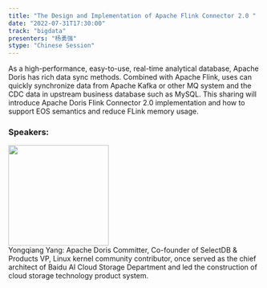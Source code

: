 ```yaml
---
title: "The Design and Implementation of Apache Flink Connector 2.0 "
date: "2022-07-31T17:30:00"
track: "bigdata"
presenters: "杨勇强"
stype: "Chinese Session"
---
```

As a high-performance, easy-to-use, real-time analytical database, Apache Doris has rich data sync methods. Combined with Apache Flink, uses can quickly synchronize data from Apache Kafka or other MQ system and the CDC data in upstream business database such as MySQL. 
This sharing will introduce Apache Doris Flink Connector 2.0 implementation and how to support EOS semantics and reduce FLink memory usage.

### Speakers: 
 <img src="images/speaker/1218.png" width="200" /><br>Yongqiang Yang: Apache Doris Committer, Co-founder of SelectDB & Products VP, Linux kernel community contributor, once served as the chief architect of Baidu AI Cloud Storage Department and led the construction of cloud storage technology product system.

 
